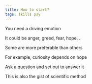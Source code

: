 ```yaml
---
title: How to start?
tags: skills psy
---
```


You need a driving emotion 

It could be anger, greed, fear, hope, .. 

Some are more preferable than others 

For example, curiosity depends on hope 

Ask a question and set out to answer it

This is also the gist of scientific method 

